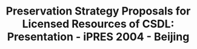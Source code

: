 ---
abstract: null
creators:
- Xiaolin, Zhang
- Ling, Wan
date: null
document_url: https://services.phaidra.univie.ac.at/api/object/o:295010/download
grand_parent: iPRES
institutions: []
keywords:
- beijing
landing_page_url: https://phaidra.univie.ac.at/o:295010
language: eng
layout: publication
license: CC BY-SA 3.0 AT
notes_url: null
parent: iPRES 2004
presentation_url: null
size: 152053
source_name: iPRES
title: 'Preservation Strategy Proposals for Licensed Resources of CSDL: Presentation
  - iPRES 2004 - Beijing'
type: paper
year: 2004
---